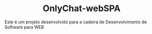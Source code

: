<h1 align = "center">OnlyChat-webSPA</h1>
Este é um projeto desenvolvido para a cadeira de Desenvolvimento de Software para WEB

